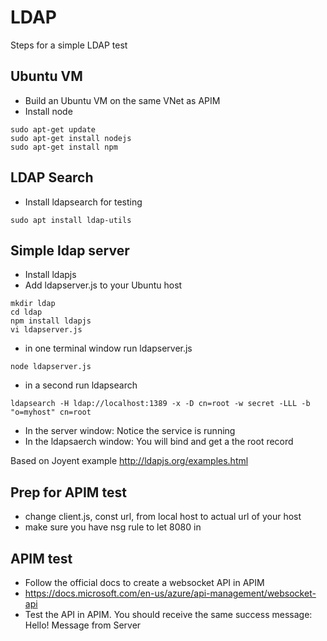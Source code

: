 # LDAP
Steps for a simple LDAP test


## Ubuntu VM
- Build an Ubuntu VM on the same VNet as APIM
- Install node 

```
sudo apt-get update
sudo apt-get install nodejs
sudo apt-get install npm
```

## LDAP Search
- Install ldapsearch for testing
```
sudo apt install ldap-utils
````

## Simple ldap server
- Install ldapjs
- Add ldapserver.js to your Ubuntu host
```
mkdir ldap
cd ldap
npm install ldapjs
vi ldapserver.js
```
- in one terminal window run ldapserver.js
```
node ldapserver.js
```
- in a second run ldapsearch 
```
ldapsearch -H ldap://localhost:1389 -x -D cn=root -w secret -LLL -b "o=myhost" cn=root
```
- In the server window: Notice the service is running
- In the ldapsaerch window: You will bind and get a the root record

Based on Joyent example
http://ldapjs.org/examples.html 


## Prep for APIM test
- change client.js, const url, from local host to actual url of your host
- make sure you have nsg rule to let 8080 in

## APIM test
- Follow the official docs to create a websocket API in APIM
- https://docs.microsoft.com/en-us/azure/api-management/websocket-api
- Test the API in APIM. You should receive the same success message: Hello! Message from Server 

